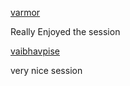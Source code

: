 [varmor](http://github.com/varmor)

Really Enjoyed the session


[vaibhavpise](https://github.com/VaIbHaVPiSe)

very nice session
